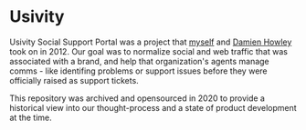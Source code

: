 # Usivity

Usivity Social Support Portal was a project that [myself](https://modethirteen.com) and [Damien Howley](https://www.linkedin.com/in/damienh/) took on in 2012. Our goal was to normalize social and web traffic that was associated with a brand, and help that organization's agents manage comms - like identifing problems or support issues before they were officially raised as support tickets.

This repository was archived and opensourced in 2020 to provide a historical view into our thought-process and a state of product development at the time.

